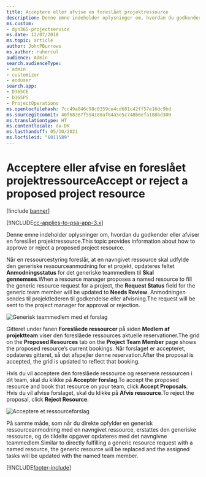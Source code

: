 ```yaml
---
title: Acceptere eller afvise en foreslået projektressource
description: Denne emne indeholder oplysninger om, hvordan du godkender eller afviser en foreslået projektressource.
ms.custom:
- dyn365-projectservice
ms.date: 12/07/2018
ms.topic: article
author: JohnPBurrows
ms.author: ruhercul
audience: Admin
search.audienceType:
- admin
- customizer
- enduser
search.app:
- D365CE
- D365PS
- ProjectOperations
ms.openlocfilehash: 7cc49a846c98c0359ce4cd681c42ff57e16dc9bd
ms.sourcegitcommit: 40f68387f594180af64a5e5c748b6efa188bd300
ms.translationtype: HT
ms.contentlocale: da-DK
ms.lasthandoff: 05/10/2021
ms.locfileid: "6011589"
---
```

# <a name="accept-or-reject-a-proposed-project-resource"></a><span data-ttu-id="dc4b9-103">Acceptere eller afvise en foreslået projektressource</span><span class="sxs-lookup"><span data-stu-id="dc4b9-103">Accept or reject a proposed project resource</span></span>

[!include [banner](../includes/psa-now-project-operations.md)]

[!INCLUDE[cc-applies-to-psa-app-3.x](../includes/cc-applies-to-psa-app-3x.md)]

<span data-ttu-id="dc4b9-104">Denne emne indeholder oplysninger om, hvordan du godkender eller afviser en foreslået projektressource.</span><span class="sxs-lookup"><span data-stu-id="dc4b9-104">This topic provides information about how to approve or reject a proposed project resource.</span></span>

<span data-ttu-id="dc4b9-105">Når en ressourcestyring foreslår, at en navngivet ressource skal udfylde den generiske ressourceanmodning for et projekt, opdateres feltet **Anmodningsstatus** for det generiske teammedlem til **Skal gennemses**.</span><span class="sxs-lookup"><span data-stu-id="dc4b9-105">When a resource manager proposes a named resource to fill the generic resource request for a project, the **Request Status** field for the generic team member will be updated to **Needs Review**.</span></span> <span data-ttu-id="dc4b9-106">Anmodningen sendes til projektlederen til godkendelse eller afvisning.</span><span class="sxs-lookup"><span data-stu-id="dc4b9-106">The request will be sent to the project manager for approval or rejection.</span></span>

![Generisk teammedlem med et forslag](media/RM-how-to-19.png)

<span data-ttu-id="dc4b9-108">Gitteret under fanen **Foreslåede ressourcer** på siden **Medlem af projektteam** viser den foreslåede ressources aktuelle reservationer.</span><span class="sxs-lookup"><span data-stu-id="dc4b9-108">The grid on the **Proposed Resources** tab on the **Project Team Member** page shows the proposed resource’s current bookings.</span></span> <span data-ttu-id="dc4b9-109">Når forslaget er accepteret, opdateres gitteret, så det afspejler denne reservation.</span><span class="sxs-lookup"><span data-stu-id="dc4b9-109">After the proposal is accepted, the grid is updated to reflect that booking.</span></span> 

<span data-ttu-id="dc4b9-110">Hvis du vil acceptere den foreslåede ressource og reservere ressourcen i dit team, skal du klikke på **Acceptér forslag**.</span><span class="sxs-lookup"><span data-stu-id="dc4b9-110">To accept the proposed resource and book that resource on your team, click **Accept Proposals**.</span></span>  
<span data-ttu-id="dc4b9-111">Hvis du vil afvise forslaget, skal du klikke på **Afvis ressource**.</span><span class="sxs-lookup"><span data-stu-id="dc4b9-111">To reject the proposal, click **Reject Resource**.</span></span>

![Acceptere et ressourceforslag](media/RM-how-to-20.png) 

<span data-ttu-id="dc4b9-113">På samme måde, som når du direkte opfylder en generisk ressourceanmodning med en navngivet ressource, erstattes den generiske ressource, og de tildelte opgaver opdateres med det navngivne teammedlem.</span><span class="sxs-lookup"><span data-stu-id="dc4b9-113">Similar to directly fulfilling a generic resource request with a named resource, the generic resource will be replaced and the assigned tasks will be updated with the named team member.</span></span>


[!INCLUDE[footer-include](../includes/footer-banner.md)]